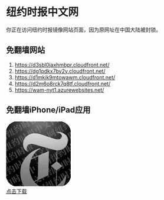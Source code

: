 <h1>纽约时报中文网</h1>
<p>你正在访问纽约时报镜像网站页面，因为原网址在中国大陆被封锁。</p>
<h2>免翻墙网站</h2>
<ol>
<li><a href="https://d3sbl0jaxhmbpr.cloudfront.net/" target="1">https://d3sbl0jaxhmbpr.cloudfront.net/</a></li>
<li><a href="https://dg1pdkx7by2y.cloudfront.net/" target="2">https://dg1pdkx7by2y.cloudfront.net/</a></li>
<li><a href="https://d1mkik9mtowawm.cloudfront.net/" target="3">https://d1mkik9mtowawm.cloudfront.net/</a></li>
<li><a href="https://d2m6o8rck7q8tf.cloudfront.net/" target="4">https://d2m6o8rck7q8tf.cloudfront.net/</a></li>
<li><a href="https://wam-nyt1.azurewebsites.net/" target="5">https://wam-nyt1.azurewebsites.net/</a></li>
</ol>
<h2>免翻墙iPhone/iPad应用</h2>
<p>
	<a href="https://itunes.apple.com/cn/app/niu-yue-shi-bao-zhong-wen-wang/id807498298?mt=8">
		<img src="icon175x175.jpeg" />
		<br/>点击下载
	</a>
</p>